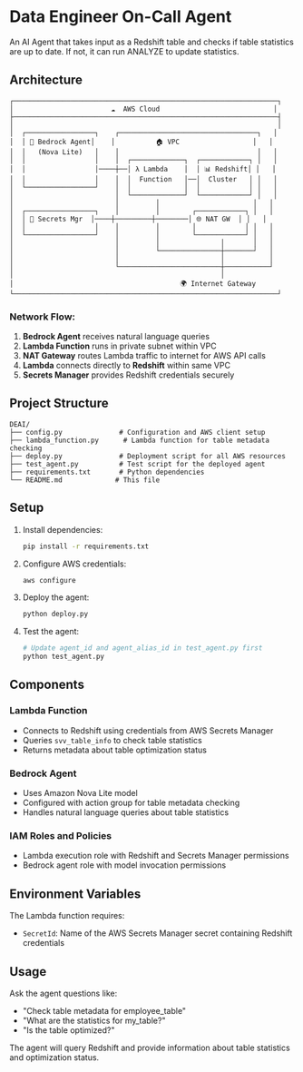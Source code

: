 # Data Engineer On-Call Agent

An AI Agent that takes input as a Redshift table and checks if table statistics are up to date. If not, it can run ANALYZE to update statistics.

## Architecture

```
┌─────────────────────────────────────────────────────────────────┐
│                        ☁️  AWS Cloud                            │
├─────────────────────────────────────────────────────────────────┤
│                                                                 │
│  ┌─────────────────┐    ┌──────────────────────────────────┐   │
│  │ 🤖 Bedrock Agent│    │          🏠 VPC                  │   │
│  │   (Nova Lite)   │    │                                  │   │
│  │                 │    │  ┌─────────────┐  ┌────────────┐ │   │
│  │                 │────┼──│ λ Lambda    │  │ 📊 Redshift│ │   │
│  │                 │    │  │  Function   │──│  Cluster   │ │   │
│  └─────────────────┘    │  │             │  │            │ │   │
│                         │  └─────────────┘  └────────────┘ │   │
│                         │         │                       │   │
│  ┌─────────────────┐    │         │        ┌────────────┐ │   │
│  │ 🔐 Secrets Mgr  │────┼─────────┼────────│ 🌐 NAT GW  │ │   │
│  │                 │    │         │        │            │ │   │
│  └─────────────────┘    │         │        └────────────┘ │   │
│                         │         │               │       │   │
│                         │         └───────────────┼───────┘   │
│                         │                         │           │
│                         └─────────────────────────┼───────────┘
│                                                   │
│                                         🌍 Internet Gateway
└─────────────────────────────────────────────────────────────────┘
```

### Network Flow:
1. **Bedrock Agent** receives natural language queries
2. **Lambda Function** runs in private subnet within VPC
3. **NAT Gateway** routes Lambda traffic to internet for AWS API calls
4. **Lambda** connects directly to **Redshift** within same VPC
5. **Secrets Manager** provides Redshift credentials securely

## Project Structure

```
DEAI/
├── config.py              # Configuration and AWS client setup
├── lambda_function.py      # Lambda function for table metadata checking
├── deploy.py              # Deployment script for all AWS resources
├── test_agent.py          # Test script for the deployed agent
├── requirements.txt       # Python dependencies
└── README.md             # This file
```

## Setup

1. Install dependencies:
   ```bash
   pip install -r requirements.txt
   ```

2. Configure AWS credentials:
   ```bash
   aws configure
   ```

3. Deploy the agent:
   ```bash
   python deploy.py
   ```

4. Test the agent:
   ```bash
   # Update agent_id and agent_alias_id in test_agent.py first
   python test_agent.py
   ```

## Components

### Lambda Function
- Connects to Redshift using credentials from AWS Secrets Manager
- Queries `svv_table_info` to check table statistics
- Returns metadata about table optimization status

### Bedrock Agent
- Uses Amazon Nova Lite model
- Configured with action group for table metadata checking
- Handles natural language queries about table statistics

### IAM Roles and Policies
- Lambda execution role with Redshift and Secrets Manager permissions
- Bedrock agent role with model invocation permissions

## Environment Variables

The Lambda function requires:
- `SecretId`: Name of the AWS Secrets Manager secret containing Redshift credentials

## Usage

Ask the agent questions like:
- "Check table metadata for employee_table"
- "What are the statistics for my_table?"
- "Is the table optimized?"

The agent will query Redshift and provide information about table statistics and optimization status.